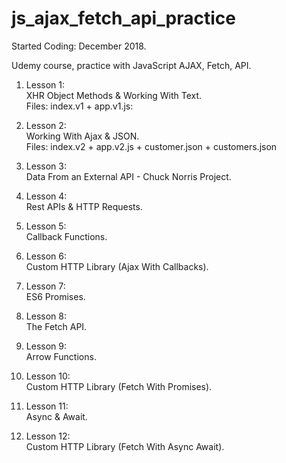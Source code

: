 # js_ajax_fetch_api_practice

Started Coding: December 2018.

Udemy course, practice with JavaScript AJAX, Fetch, API. 

1. Lesson 1:<br>
XHR Object Methods & Working With Text.<br>
Files: index.v1 + app.v1.js:


2. Lesson 2:<br>
Working With Ajax & JSON.<br>
Files: index.v2 + app.v2.js + customer.json + customers.json

3. Lesson 3:<br>
Data From an External API - Chuck Norris Project.<br>

4. Lesson 4:<br>
Rest APIs & HTTP Requests.<br>

5. Lesson 5:<br>
Callback Functions.<br>

6. Lesson 6:<br>
Custom HTTP Library (Ajax With Callbacks).<br>

7. Lesson 7:<br>
ES6 Promises.<br>

8. Lesson 8:<br>
The Fetch API.<br>

9. Lesson 9:<br>
Arrow Functions.<br>

10. Lesson 10:<br>
Custom HTTP Library (Fetch With Promises).<br>

11. Lesson 11:<br>
Async & Await.<br>

12. Lesson 12:<br>
Custom HTTP Library (Fetch With Async Await).<br>



